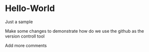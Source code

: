 # Hello-World
Just a sample

Make some changes to demonstrate how do we use the github as the version controll tool

Add more comments
